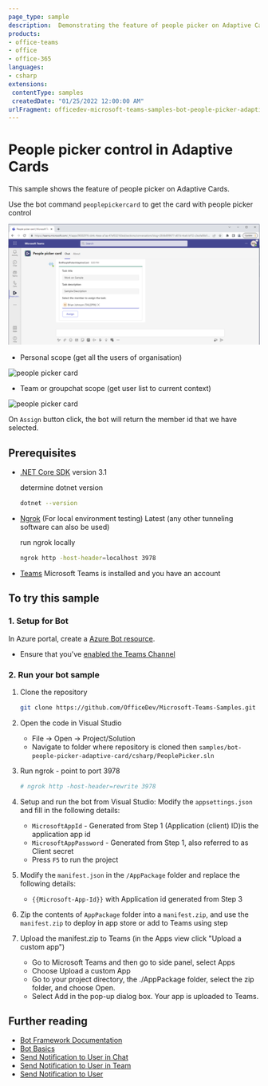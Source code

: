 ```yaml
---
page_type: sample
description:  Demonstrating the feature of people picker on Adaptive Cards.
products:
- office-teams
- office
- office-365
languages:
- csharp
extensions:
 contentType: samples
 createdDate: "01/25/2022 12:00:00 AM"
urlFragment: officedev-microsoft-teams-samples-bot-people-picker-adaptive-card-csharp
---
```

# People picker control in Adaptive Cards

This sample shows the feature of people picker on Adaptive Cards.

 Use the bot command `peoplepickercard` to get the card with people picker control 

![people picker card ](PeoplePicker/Images/adaptiveCard.png)

- Personal scope (get all the users of organisation)

![people picker card ](PeoplePicker/Images/personalPeoplePickerCard.png)

- Team or groupchat scope (get user list to current context)

![people picker card](PeoplePicker/Images/channelPeoplePickerCard.png)

 On `Assign` button click, the bot will return the member id that we have selected.

## Prerequisites

- [.NET Core SDK](https://dotnet.microsoft.com/download) version 3.1

  determine dotnet version
  ```bash
  dotnet --version
  ```
- [Ngrok](https://ngrok.com/download) (For local environment testing) Latest (any other tunneling software can also be used)
  
  run ngrok locally
  ```bash
  ngrok http -host-header=localhost 3978
  ```
- [Teams](https://teams.microsoft.com) Microsoft Teams is installed and you have an account

## To try this sample

### 1. Setup for Bot
In Azure portal, create a [Azure Bot resource](https://docs.microsoft.com/en-us/azure/bot-service/bot-builder-authentication?view=azure-bot-service-4.0&tabs=csharp%2Caadv2).

- Ensure that you've [enabled the Teams Channel](https://docs.microsoft.com/en-us/azure/bot-service/channel-connect-teams?view=azure-bot-service-4.0)

### 2. Run your bot sample

1. Clone the repository
   ```bash
   git clone https://github.com/OfficeDev/Microsoft-Teams-Samples.git
   ```

2. Open the code in Visual Studio
   - File -> Open -> Project/Solution
   - Navigate to folder where repository is cloned then `samples/bot-people-picker-adaptive-card/csharp/PeoplePicker.sln`
    
3. Run ngrok - point to port 3978

    ```bash
    # ngrok http -host-header=rewrite 3978
    ```
 
4. Setup and run the bot from Visual Studio: 
   Modify the `appsettings.json` and fill in the following details:
   - `MicrosoftAppId` - Generated from Step 1 (Application (client) ID)is the application app id
   - `MicrosoftAppPassword` - Generated from Step 1, also referred to as Client secret
   - Press `F5` to run the project
	 
5. Modify the `manifest.json` in the `/AppPackage` folder and replace the following details:
   - `{{Microsoft-App-Id}}` with Application id generated from Step 3

6. Zip the contents of `AppPackage` folder into a `manifest.zip`, and use the `manifest.zip` to deploy in app store or add to Teams using step 

7. Upload the manifest.zip to Teams (in the Apps view click "Upload a custom app")
   - Go to Microsoft Teams and then go to side panel, select Apps
   - Choose Upload a custom App
   - Go to your project directory, the ./AppPackage folder, select the zip folder, and choose Open.
   - Select Add in the pop-up dialog box. Your app is uploaded to Teams.    

## Further reading

- [Bot Framework Documentation](https://docs.botframework.com)
- [Bot Basics](https://docs.microsoft.com/azure/bot-service/bot-builder-basics?view=azure-bot-service-4.0)
- [Send Notification to User in Chat](https://docs.microsoft.com/en-us/graph/api/chat-sendactivitynotification?view=graph-rest-beta)
- [Send Notification to User in Team](https://docs.microsoft.com/en-us/graph/api/team-sendactivitynotification?view=graph-rest-beta&tabs=http)
- [Send Notification to User](https://docs.microsoft.com/en-us/graph/api/userteamwork-sendactivitynotification?view=graph-rest-beta&tabs=http)
